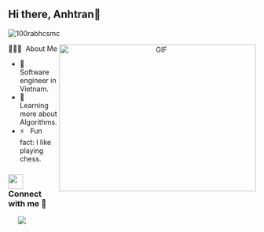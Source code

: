 ## Hi there, Anhtran👋
<p align="left"> <img src="https://komarev.com/ghpvc/?username=Helianthusss&label=Profile%20views&color=0e75b6&style=flat" alt="100rabhcsmc" /> </p>
<a target="_blank" align="center">
  <img align="right" top="500" height="300" width="400" alt="GIF" src="https://media.giphy.com/media/SWoSkN6DxTszqIKEqv/giphy.gif">
</a>
👨🏻‍💻 &nbsp;About Me

- 🤔 &nbsp; Software engineer in Vietnam.
- 🌱 &nbsp; Learning more about Algorithms.
- ⚡️ &nbsp; Fun fact: I like playing chess.

<h3 align="left" > <img src="https://media.giphy.com/media/iY8CRBdQXODJSCERIr/giphy.gif" width="30" height="30" style="margin-right: 10px;">Connect with me 🤝 </h3>

<p align="left">

 <div align="left"  class="icons-social" style="margin-left: 10px;">
        <a style="margin-left: 10px;"  target="_blank" href="https://www.linkedin.com/in/anhtrancntt/">
			<img src="https://img.icons8.com/doodle/40/000000/linkedin--v2.png"></a>
      </div>
</p>
